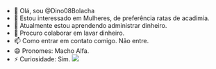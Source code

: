- 👋 Olá, sou @Dino08Bolacha
- 👀 Estou interessado em Mulheres, de preferência ratas de acadimia.
- 🌱 Atualmente estou aprendendo administrar dinheiro.
- 💞️ Procuro colaborar em lavar dinheiro.
- 📫 Como entrar em contato comigo. Não entre.
- 😄 Pronomes: Macho Alfa.
- ⚡ Curiosidade: Sim.
![](https://tenso.blog.br/wp-content/2015/05/academia.gif)
